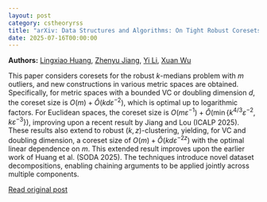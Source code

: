 ```yaml
---
layout: post
category: cstheoryrss
title: "arXiv: Data Structures and Algorithms: On Tight Robust Coresets for k-Medians Clustering"
date: 2025-07-16T00:00:00
---
```


**Authors:** [Lingxiao Huang](https://dblp.uni-trier.de/search?q=Lingxiao+Huang), [Zhenyu Jiang](https://dblp.uni-trier.de/search?q=Zhenyu+Jiang), [Yi Li](https://dblp.uni-trier.de/search?q=Yi+Li), [Xuan Wu](https://dblp.uni-trier.de/search?q=Xuan+Wu)

This paper considers coresets for the robust $k$-medians problem with $m$
outliers, and new constructions in various metric spaces are obtained.
Specifically, for metric spaces with a bounded VC or doubling dimension $d$,
the coreset size is $O(m) + \tilde{O}(kd\varepsilon^{-2})$, which is optimal up
to logarithmic factors. For Euclidean spaces, the coreset size is
$O(m\varepsilon^{-1}) +
\tilde{O}(\min\{k^{4/3}\varepsilon^{-2},k\varepsilon^{-3}\})$, improving upon a
recent result by Jiang and Lou (ICALP 2025). These results also extend to
robust $(k,z)$-clustering, yielding, for VC and doubling dimension, a coreset
size of $O(m) + \tilde{O}(kd\varepsilon^{-2z})$ with the optimal linear
dependence on $m$. This extended result improves upon the earlier work of Huang
et al. (SODA 2025). The techniques introduce novel dataset decompositions,
enabling chaining arguments to be applied jointly across multiple components.

[Read original post](http://arxiv.org/abs/2507.11260v1)
